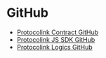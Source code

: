 # GitHub

* [Protocolink Contract GitHub](https://github.com/dinngo/protocolink-contract)
* [Protocolink JS SDK GitHub](https://github.com/dinngo/protocolink-js-sdk)
* [Protocolink Logics GitHub](https://github.com/dinngo/protocolink-logics)
